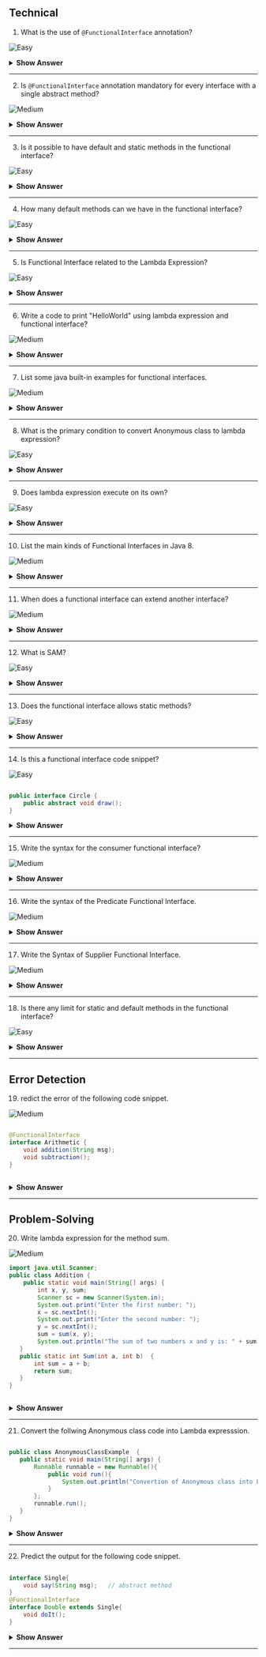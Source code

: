## Technical
1. What is the use of `@FunctionalInterface` annotation?

![Easy](https://github.com/revaturelabs/interviewquestions/blob/dev/ComplexityTags/simple%20(2).svg)

<details><summary><b> Show Answer</b></summary>
	
<blockquote>
	
If an interface annotated with <code>@FunctionalInterface</code>, Java complier ensures that interface has only one abstract method.
	
</blockquote>
	
</details>

---

 2.  Is `@FunctionalInterface` annotation mandatory for every interface with a single abstract method?
 
 ![Medium](https://github.com/revaturelabs/interviewquestions/blob/dev/ComplexityTags/Medium%20(2).svg)
 
 <details><summary><b>Show Answer</b></summary>
<blockquote>
  No
</blockquote>
<details><summary><b>Explanation</b></summary>
<blockquote>	
	Not necessarily because the compiler will consider it as a functional interface when it has only one abstract method. 
</blockquote>			
</details>
</details>

---

3. Is it possible to have default and static methods in the functional interface?

![Easy](https://github.com/revaturelabs/interviewquestions/blob/dev/ComplexityTags/simple%20(2).svg)

 <details><summary><b> Show Answer</b></summary>
	<blockquote>
 	Yes
		</blockquote>
<details><summary><b>Explanation</b></summary>
<blockquote>
We can have any number of default and static methods but can contain only one abstract method.
</blockquote>
 </details>
</details>

---

4. How many default methods can we have in the functional interface?

![Easy](https://github.com/revaturelabs/interviewquestions/blob/dev/ComplexityTags/simple%20(2).svg)

 <details><summary><b>Show Answer</b></summary>
	<blockquote>
 	A functional interface can have any number of default methods with only one abstract method.
		</blockquote>
</details>
	

 
 ---

5. Is Functional Interface related to the Lambda Expression?

![Easy](https://github.com/revaturelabs/interviewquestions/blob/dev/ComplexityTags/simple%20(2).svg)

 <details><summary><b>Show Answer</b></summary>
<blockquote>	
Yes
</blockquote>
	
<details><summary><b>Explanation</b></summary>
<blockquote>
		The functional interface has been introduced in Java 8 to support the lambda expression, lambda expression is the instance of a functional interface.
</blockquote>
	</details>
</details>
 
 ---

6. Write a code to print "HelloWorld" using lambda expression and functional interface?

![Medium](https://github.com/revaturelabs/interviewquestions/blob/dev/ComplexityTags/Medium%20(2).svg)

<details><summary><b>Show Answer</b></summary>

<blockquote>

	
```java
@FunctionalInterface
interface Greetings {
	void greet();
}
public class test {
	public static void main(String[] args) {
		Greetings g = () -> System.out.println("HelloWorld");
		g.greet(); // Output: HelloWorld
	}
} 
```
	
</blockquote>
<details> <summary><b>Explanation</b></summary>
	
<blockquote>
<li>Create a functional interface, <code>Greeting</code> with <code>greet</code> as one abstract method</li>
		<li>In main method, provide <code>greet</code> method definition using lambda expression </li>
			<li>Print <b>HelloWorld</b> by calling <code>g.greet()</code></li>
</blockquote>
	</details>
</details>

---

7. List some java built-in examples for functional interfaces.

![Medium](https://github.com/revaturelabs/interviewquestions/blob/dev/ComplexityTags/Medium%20(2).svg)

<details><summary><b>Show Answer</b></summary>
	
<blockquote>

- `Runnable` - Used in Multithreading , which has `run()` method    
- `Callable` - Used to wrap a text and pass to a thread , which has `call()` method
- `Comparable` - Used to compare between the objects in the class, which has `compareTo()` method
	
</blockquote>
	
</details>

---

8. What is the  primary condition to convert Anonymous class to lambda expression? 

![Easy](https://github.com/revaturelabs/interviewquestions/blob/dev/ComplexityTags/simple%20(2).svg)

<details><summary><b>Show Answer</b></summary>

<blockquote>

- The Anonymous classes should have only one abstract method so that it can be converted into lambda expression.
- Functional interface is implemented using lambda expression. which is also called as SAM(Single Abstract Method)
	
</blockquote>
</details>

---

9. Does lambda expression execute on its own? 

![Easy](https://github.com/revaturelabs/interviewquestions/blob/dev/ComplexityTags/simple%20(2).svg)

<details><summary><b>Show Answer</b></summary>
	<blockquote>
	
No
</blockquote>
<details><summary><b>Explanation</b></summary>
	
<blockquote>
	
It is used to implement a method defined by a functional interface.
	
</blockquote>

</details>
	
	
</details>

---

10. List the main kinds of Functional Interfaces in Java 8.

![Medium](https://github.com/revaturelabs/interviewquestions/blob/dev/ComplexityTags/Medium%20(2).svg)


<details><summary><b>Show Answer</b></summary>

<blockquote>

- `Consumer` - which takes only one argument
- `Predicate` - which takes one argument and returns the result as a boolean value
- `Supplier` - which does not take any arguments and returns a single result.
- `Function` - which receives an argument and returns the result based on the processing
	
</blockquote>

</details>

---

11. When does a functional interface can extend another interface?

![Medium](https://github.com/revaturelabs/interviewquestions/blob/dev/ComplexityTags/Medium%20(2).svg)


<details><summary><b>Show Answer</b></summary>
<blockquote>

- A functional interface can extend the interface only when there are no abstract methods in it.
- If it has an abstract method then it will be an invalid functional interface.
</blockquote>

</details>

---

12. What is SAM?

![Easy](https://github.com/revaturelabs/interviewquestions/blob/dev/ComplexityTags/simple%20(2).svg)

<details><summary><b>Show Answer</b></summary>
 
<blockquote>
	
- SAM means Single Abstract Method.
- Which is also called functional interfaces, having only one abstract method and multiple default methods.
	
</blockquote>
	
</details>

---

13. Does the functional interface allows static methods?

![Easy](https://github.com/revaturelabs/interviewquestions/blob/dev/ComplexityTags/simple%20(2).svg)

<details><summary><b>Show Answer</b></summary>
	
<blockquote>
	
JDK 8 allows static methods in the interface, before this only
one abstract method is allowed in functional interface 

</blockquote>
	
</details>

---

14. Is this a functional interface code snippet?

![Easy](https://github.com/revaturelabs/interviewquestions/blob/dev/ComplexityTags/simple%20(2).svg)

``` java

public interface Circle {
    public abstract void draw();
}
```
<details><summary><b>Show Answer</b></summary>
<blockquote>	
Yes

</blockquote>	
<details><summary><b>Explanation</b></summary>
	
<blockquote>
	
This is a functional interface, since there is only one abstract method
	
</blockquote>
	
</details>
	

</details>

---

15. Write the syntax for the consumer functional interface?

![Medium](https://github.com/revaturelabs/interviewquestions/blob/dev/ComplexityTags/Medium%20(2).svg)

<details><summary><b>Show Answer</b></summary>
	
<blockquote>

``` java
Consumer<Integer> consumer = (value) -> System.out.println(value);	
```
</blockquote>

	
<details><summary><b>Explanation</b></summary>

<blockquote>
	
Which accepts only one argument and has no return value. 
	
</blockquote>

</details>

</details>
	
---

16. Write the syntax of the Predicate Functional Interface.
	
![Medium](https://github.com/revaturelabs/interviewquestions/blob/dev/ComplexityTags/Medium%20(2).svg)
	
<details><summary><b>Show Answer</b></summary>
	
<blockquote>

``` java
public interface Predicate<T> {
    boolean test(T t);
}
```
</blockquote>
	
	
<details><summary><b>Explanation</b></summary>
	
<blockquote>
	
A function that accepts an argument and returns a boolean value as an answer

</blockquote>

</details>
	

</details>

---

17. Write the Syntax of Supplier Functional Interface.

![Medium](https://github.com/revaturelabs/interviewquestions/blob/dev/ComplexityTags/Medium%20(2).svg)
	
<details><summary><b>Show Answer</b></summary>
	
<blockquote>

``` java
@FunctionalInterface
public interface Supplier<T>{
    //returns the specific result 
    T get();
}
```
	
</blockquote>

<details><summary><b>Explanation</b></summary>
<blockquote>

Which does not take any input or argument and yet returns a single output. 
</blockquote>

</details>
	
</details>
	

---
	
18. Is there any limit for static and default methods in the functional interface?
	
![Easy](https://github.com/revaturelabs/interviewquestions/blob/dev/ComplexityTags/simple%20(2).svg)

<details><summary><b>Show Answer</b></summary>

- No
	
	
<details><summary><b>Explanation</b></summary>
<blockquote>
	
We can add any number of static and default methods in the functional interface in java 8.
</blockquote>

</details>

</details>
	
---

## Error Detection
	
 19. redict the error of the following code snippet.
	

![Medium](https://github.com/revaturelabs/interviewquestions/blob/dev/ComplexityTags/Medium%20(2).svg)
 
``` java  

@FunctionalInterface
interface Arithmetic {  
    void addition(String msg);  
    void subtraction();
}
	
```
	
<details><summary><b>Show Answer</b></summary>
<blockquote>
	
It will throw a compile time error that Arithmetic is not a functional interface, since it has 2 abstract methods.
</blockquote>
	
</details>

---
	
## Problem-Solving
	
20. Write lambda expression for the method sum.
	

![Medium](https://github.com/revaturelabs/interviewquestions/blob/dev/ComplexityTags/Medium%20(2).svg)
	
``` java
import java.util.Scanner;  
public class Addition {
    public static void main(String[] args) {
    	int x, y, sum;  
        Scanner sc = new Scanner(System.in);  
        System.out.print("Enter the first number: ");  
        x = sc.nextInt();  
        System.out.print("Enter the second number: ");  
        y = sc.nextInt();  
        sum = sum(x, y);  
        System.out.println("The sum of two numbers x and y is: " + sum); 
   } 
   public static int Sum(int a, int b)  {  
       int sum = a + b;  
       return sum;  
   }  
}
	
```

<details><summary><b>Show Answer</b></summary>
<blockquote>

``` java

public class Main{ 
     public static void main(String args[]){ 
         Sum sum = (a,b) -> a+b;
         System.out.print(sum.add(2,3));  
    }  
}  
interface Sum{
    int add(int a, int b);
}
	
```
</blockquote>

<details><summary><b>Explanation</b></summary>
	
<blockquote>


A lambda expression is a short block of code that takes in parameters and returns a value. Which is similar to methods, but they do not need a name(Function name) and they can be implemented right in the body of a method.
	
</blockquote>

	
</details>

</details>
	
---
	
21. Convert the follwing Anonymous class code into Lambda expresssion.
 

 ``` java

 public class AnonymousClassExample  {
    public static void main(String[] args) {
        Runnable runnable = new Runnable(){
            public void run(){
                System.out.println("Convertion of Anonymous class into Lamda");
            }
        };
        runnable.run();
    }
}
```
<details><summary><b>Show Answer</b></summary>
<blockquote>


``` java

public class AnonymousClassExample {
    public static void main(String[] args) {
        Runnable runnable = () -> {
            System.out.println("Convertion of Anonymous class into Lamda");
        };
        runnable.run();
    }
}
	
```
</blockquote>

	
<details><summary><b>Explanation</b></summary>
<blockquote>

	
 - Functional interface can be instantiated using lambda expression instead of AnonymousClass. 
 - It can reduce the lines of code. 
	
</blockquote>

	
 </details>

</details>

 ---

22. Predict the output for the following code snippet.
	
``` java
	
interface Single{  
    void say(String msg);   // abstract method  
}  
@FunctionalInterface  
interface Double extends Single{  
    void doIt();  
}
```

<details><summary><b>Show Answer</b></summary>
<blockquote>
	
- It will throw a compile time error
- When a functional interface extends another interface it should not contain any abstract methods.
	
</blockquote>


</details>
	
---





